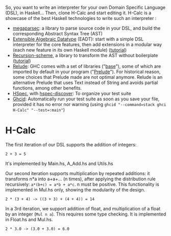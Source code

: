 So, you want to write an interpreter for your own Domain Specific Language (DSL), in Haskell...  Then, clone H-Calc and start editing it.  H-Calc is a showcase of the best Haskell technologies to write such an interpreter :

- [megaparsec](http://hackage.haskell.org/package/megaparsec): a library to parse source code in your DSL, and build the corresponding Abstract Syntax Tree (AST)
- [Extensible Algebraic Datatype](http://hsyl20.fr/home/posts/2018-05-22-extensible-adt.html) (EADT): start with a simple DSL interpreter for the core features, then add extensions in a modular way (each new feature in its own Haskell module) ([tutorial](http://hsyl20.fr/home/posts/2018-05-22-extensible-adt.html))
- [Recursion-scheme](http://hackage.haskell.org/package/recursion-schemes-5.0.3), a library to transform the AST without boilerplate ([tutorial](https://blog.sumtypeofway.com/an-introduction-to-recursion-schemes/))
- [Relude](http://hackage.haskell.org/package/relude): GHC comes with a set of libraries ("[base](http://hackage.haskell.org/package/base)"), some of which are imported by default in your program ("[Prelude](http://hackage.haskell.org/package/base-4.12.0.0/docs/Prelude.html)").  For historical reason, some choices that Prelude made are not optimal anymore.  Relude is an alternative Prelude that uses Text instead of String and avoids partial functions, among other benefits.
- [HSpec](http://hackage.haskell.org/package/hspec), with [hspec-discover](http://hackage.haskell.org/package/hspec-discover): To organize your test suite
- [Ghcid](https://github.com/ndmitchell/ghcid): Automatically run your test suite as soon as you save your file, provided it has no error nor warning (using `ghcid "--command=stack ghci H-Calc" "--test=:main"`)

# H-Calc

The first iteration of our DSL supports the addition of integers:

    2 + 3 = 5

It's implemented by Main.hs, A_Add.hs and Utils.hs

Our second iteration supports multiplication by repeated additions: it transforms n\*a into a+a+... (n times), after applying the distribution rule recursively: `a*(b+c) = a*b + a*c`.  n must be positive.  This functionality is implemented in Mul.hs only, showing the modularity of the design. 

    2 * (3 + 4) -> ((3 + 3) + (4 + 4)) = 14

In a 3rd iteration, we support addition of float, and multiplication of a float by an integer (`Mul n a`).  This requires some type checking.  It is implemented in Float.hs and Mul.hs.

    2 * 3.0 -> (3.0 + 3.0) = 6.0